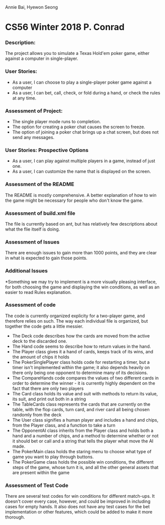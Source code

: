 Annie Bai, Hyewon Seong

# CS56 Winter 2018 P. Conrad

### Description:
The project allows you to simulate a Texas Hold'em poker game, either against a computer in single-player.

### User Stories:
* As a user, I can choose to play a single-player poker game against a computer
* As a user, I can bet, call, check, or fold during a hand, or check the rules at any time.

### Assessment of Project:
* The single player mode runs to completion.
* The option for creating a poker chat causes the screen to freeze.
* The option of joining a poker chat brings up a chat screen, but does not send any messages.

### User Stories: Prospective Options
* As a user, I can play against multiple players in a game, instead of just one.
* As a user, I can customize the name that is displayed on the screen.

### Assessment of the README
The README is mostly comprehensive. A better explanation of how to win the game might be necessary for people who don't know the game.

### Assessment of build.xml file
The file is currently based on ant, but has relatively few descriptions about what the flie itself is doing.

### Assessment of Issues
There are enough issues to gain more than 1000 points, and they are clear in what is expected to gain those points.

### Additional Issues
*Something we may try to implement is a more visually pleasing interface, for both choosing the game and displaying the win conditions, as well as an easier to read Rules explanation.

### Assessment of code
The code is currently organized explicity for a two-player game, and therefore relies on such.
The way each individual file is organized, but together the code gets a little messier.
* The Deck code describes how the cards are moved from the active deck to the discarded one.
* The Hand code seems to describe how to return values in the hand.
* The Player class gives it a hand of cards, keeps track of its wins, and the amount of chips it holds
* The PokerSinglePlayer class holds code for restarting a timer, but a timer isn't implemented within the game; it also depends heavily on there only being one opponent to determine many of its decisions.
* The CompareHands code compares the values of two different cards in order to determine the winner - it is currently highly dependent on the fact that there are only two players
* The Card class holds its value and suit with methods to return its value, its suit, and print out both in a string
* The TableCards class represents the cards that are currently on the table, with the flop cards, turn card, and river card all being chosen randomly from the deck
* The User class signifies a human player and includes a hand and chips, from the Player class, and a function to take a turn
* The OpponentAI class inherits from the Player class and holds both a hand and a number of chips, and a method to determine whether or not it should bet or call and a string that tells the player what move the AI made.
* The PokerMain class holds the staring menu to choose what type of game you want to play through buttons.
* The PokerGame class holds the possible win conditions, the different steps of the game, whose turn it is, and all the other general assets that are present within the game

### Assessment of Test Code
There are several test codes for win conditions for different match-ups. It doesn't cover every case, however, and could be improved in including cases for empty hands.  It also does not have any test cases for the bet implementation or other features, which could be added to make it more thorough.
